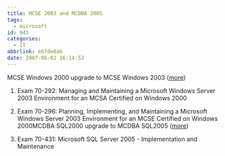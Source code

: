 ```yaml
---
title: MCSE 2003 and MCDBA 2005
tags:
  - microsoft
id: 941
categories:
  - IT
abbrlink: e6fde8ab
date: 2007-06-02 16:14:53
---
```


MCSE Windows 2000 upgrade to MCSE Windows 2003 ([more](http://www.microsoft.com/learning/mcp/mcse/windows2003/upgrade.mspx))

1.  Exam 70-292: Managing and Maintaining a Microsoft Windows Server 2003 Environment for an MCSA Certified on Windows 2000
2.  Exam 70-296: Planning, Implementing, and Maintaining a Microsoft Windows Server 2003 Environment for an MCSE Certified on Windows 2000MCDBA SQL2000 upgrade to MCDBA SQL2005 ([more](http://www.microsoft.com/learning/mcp/mcdba/upgrade/default.mspx))

1.  Exam 70-431: Microsoft SQL Server 2005 - Implementation and Maintenance